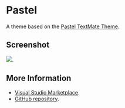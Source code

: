 # Pastel

A theme based on the [Pastel TextMate Theme](http://colorsublime.com/theme/Pastel).


## Screenshot
![](https://raw.githubusercontent.com/gerane/VSCodeThemes/master/gerane.Theme-Pastel/screenshot.png).


## More Information
* [Visual Studio Marketplace](https://marketplace.visualstudio.com/items/gerane.Theme-Pastel).
* [GitHub repository](https://github.com/gerane/VSCodeThemes).
